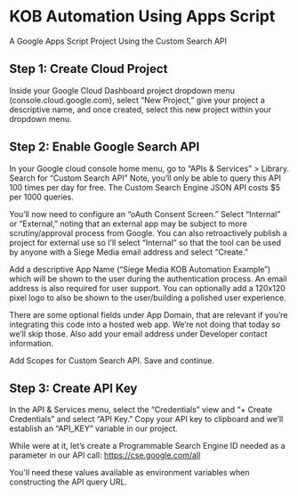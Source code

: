 # KOB Automation Using Apps Script
A Google Apps Script Project Using the Custom Search API

## Step 1: Create Cloud Project

Inside your Google Cloud Dashboard project dropdown menu (console.cloud.google.com), select “New Project,” give your project a descriptive name, and once created, select this new project within your dropdown menu. 

## Step 2: Enable Google Search API

In your Google cloud console home menu, go to “APIs & Services” > Library. Search for “Custom Search API”
Note, you’ll only be able to query this API 100 times per day for free. The Custom Search Engine JSON API costs $5 per 1000 queries.

You’ll now need to configure an “oAuth Consent Screen.” Select “Internal” or “External,” noting that an external app may be subject to more scrutiny/approval process from Google. You can also retroactively publish a project for external use so I’ll select “Internal” so that the tool can be used by anyone with a Siege Media email address and select “Create.”

Add a descriptive App Name (“Siege Media KOB Automation Example”) which will be shown to the user during the authentication process. An email address is also required for user support. You can optionally add a 120x120 pixel logo to also be shown to the user/building a polished user experience.

There are some optional fields under App Domain, that are relevant if you’re integrating this code into a hosted web app. We’re not doing that today so we’ll skip those. Also add your email address under Developer contact information.

Add Scopes for Custom Search API. Save and continue. 

## Step 3: Create API Key

In the API & Services menu, select the “Credentials” view and “+ Create Credentials” and select “API Key.” Copy your API key to clipboard and we’ll establish an “API_KEY” variable in our project. 

While were at it, let’s create a Programmable Search Engine ID needed as a parameter in our API call: https://cse.google.com/all 

You'll need these values available as environment variables when constructing the API query URL.
